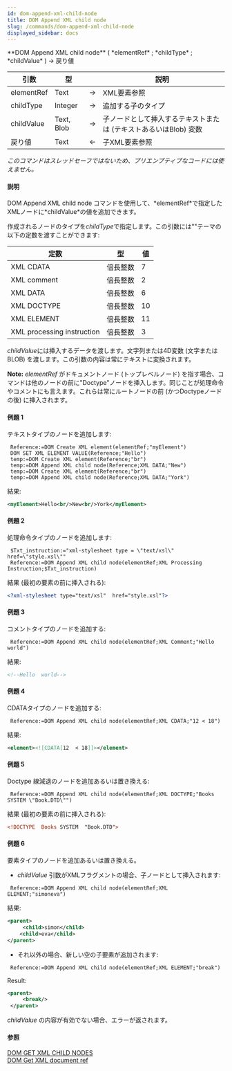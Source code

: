 ```yaml
---
id: dom-append-xml-child-node
title: DOM Append XML child node
slug: /commands/dom-append-xml-child-node
displayed_sidebar: docs
---
```


<!--REF #_command_.DOM Append XML child node.Syntax-->**DOM Append XML child node** ( *elementRef* ; *childType* ; *childValue* ) -> 戻り値<!-- END REF-->
<!--REF #_command_.DOM Append XML child node.Params-->
| 引数 | 型 |  | 説明 |
| --- | --- | --- | --- |
| elementRef | Text | &#8594;  | XML要素参照 |
| childType | Integer | &#8594;  | 追加する子のタイプ |
| childValue | Text, Blob | &#8594;  | 子ノードとして挿入するテキストまたは (テキストあるいはBlob) 変数 |
| 戻り値 | Text | &#8592; | 子XML要素参照 |

<!-- END REF-->

*このコマンドはスレッドセーフではないため、プリエンプティブなコードには使えません。*


#### 説明 

<!--REF #_command_.DOM Append XML child node.Summary-->DOM Append XML child node コマンドを使用して、*elementRef*で指定したXMLノードに*childValue*の値を追加できます。<!-- END REF-->

作成されるノードのタイプを*childType*で指定します。この引数には""テーマの以下の定数を渡すことができます:

  
| 定数                         | 型    | 値  |
| -------------------------- | ---- | -- |
| XML CDATA                  | 倍長整数 | 7  |
| XML comment                | 倍長整数 | 2  |
| XML DATA                   | 倍長整数 | 6  |
| XML DOCTYPE                | 倍長整数 | 10 |
| XML ELEMENT                | 倍長整数 | 11 |
| XML processing instruction | 倍長整数 | 3  |

*childValue*には挿入するデータを渡します。文字列または4D変数 (文字またはBLOB) を渡します。この引数の内容は常にテキストに変換されます。

**Note:** *elementRef* がドキュメントノード (トップレベルノード) を指す場合、コマンドは他のノードの前に"Doctype"ノードを挿入します。同じことが処理命令やコメントにも言えます。これらは常にルートノードの前 (かつDoctypeノードの後) に挿入されます。

#### 例題 1 

テキストタイプのノードを追加します:

```4d
 Reference:=DOM Create XML element(elementRef;"myElement")
 DOM SET XML ELEMENT VALUE(Reference;"Hello")
 temp:=DOM Create XML element(Reference;"br")
 temp:=DOM Append XML child node(Reference;XML DATA;"New")
 temp:=DOM Create XML element(Reference;"br")
 temp:=DOM Append XML child node(Reference;XML DATA;"York")
```

結果:  

```XML
<myElement>Hello<br/>New<br/>York</myElement>
```

#### 例題 2 

処理命令タイプのノードを追加します:

```4d
 $Txt_instruction:="xml-stylesheet type = \"text/xsl\" href=\"style.xsl\""
 Reference:=DOM Append XML child node(elementRef;XML Processing Instruction;$Txt_instruction)
```

結果 (最初の要素の前に挿入される):  

```XML
<?xml-stylesheet type="text/xsl"  href="style.xsl"?>
```

#### 例題 3 

コメントタイプのノードを追加する:

```4d
 Reference:=DOM Append XML child node(elementRef;XML Comment;"Hello world")
```

結果:  

```XML
<!--Hello  world-->
```

#### 例題 4 

CDATAタイプのノードを追加する:

```4d
 Reference:=DOM Append XML child node(elementRef;XML CDATA;"12 < 18")
```

結果:  

```XML
<element><![CDATA[12  < 18]]></element>
```

#### 例題 5 

Doctype 線減退のノードを追加あるいは置き換える:

```4d
 Reference:=DOM Append XML child node(elementRef;XML DOCTYPE;"Books SYSTEM \"Book.DTD\"")
```

結果 (最初の要素の前に挿入される):  

```XML
<!DOCTYPE  Books SYSTEM  "Book.DTD">
```

#### 例題 6 

要素タイプのノードを追加あるいは置き換える。

* *childValue* 引数がXMLフラグメントの場合、子ノードとして挿入されます:  
```4d  
 Reference:=DOM Append XML child node(elementRef;XML ELEMENT;"simoneva")  
```  
    
結果:  
```XML  
<parent>  
     <child>simon</child>  
    <child>eva</child>  
</parent>  
```
* それ以外の場合、新しい空の子要素が追加されます:  
```4d  
 Reference:=DOM Append XML child node(elementRef;XML ELEMENT;"break")  
```  
    
Result:  
```XML  
<parent>  
     <break/>  
 </parent>  
```

*childValue* の内容が有効でない場合、エラーが返されます。

#### 参照 

[DOM GET XML CHILD NODES](dom-get-xml-child-nodes.md)  
[DOM Get XML document ref](dom-get-xml-document-ref.md)  